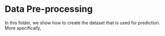 # Data Pre-processing

In this folder, we show how to create the dataset that is used for prediction. More specifically, 
